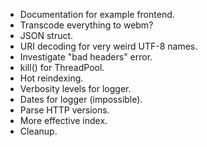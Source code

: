- Documentation for example frontend.
- Transcode everything to webm?
- JSON struct.
- URI decoding for very weird UTF-8 names.
- Investigate "bad headers" error.
- kill() for ThreadPool.
- Hot reindexing.
- Verbosity levels for logger.
- Dates for logger (impossible).
- Parse HTTP versions.
- More effective index.
- Cleanup.